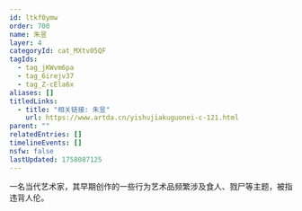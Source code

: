 ```yaml
---
id: ltkf0ymw
order: 700
name: 朱昱
layer: 4
categoryId: cat_MXtv05QF
tagIds:
  - tag_jKWvm6pa
  - tag_6irejv37
  - tag_Z-cEla6x
aliases: []
titledLinks:
  - title: "相关链接: 朱昱"
    url: https://www.artda.cn/yishujiakuguonei-c-121.html
parent: ""
relatedEntries: []
timelineEvents: []
nsfw: false
lastUpdated: 1758087125
---
```


一名当代艺术家，其早期创作的一些行为艺术品频繁涉及食人、戮尸等主题，被指违背人伦。